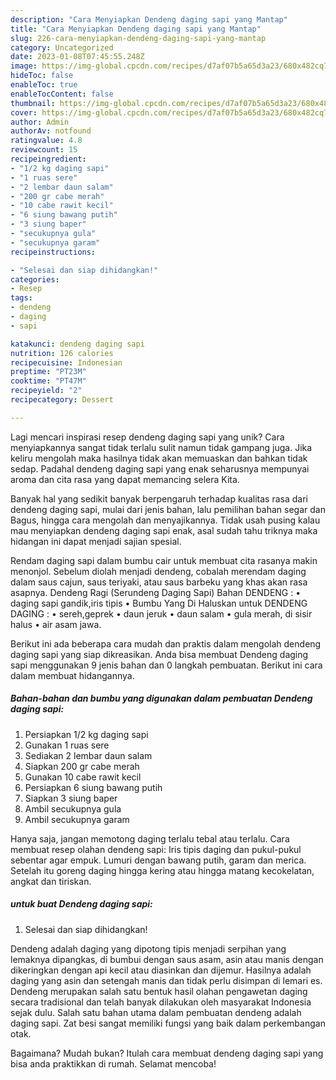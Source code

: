 ```yaml
---
description: "Cara Menyiapkan Dendeng daging sapi yang Mantap"
title: "Cara Menyiapkan Dendeng daging sapi yang Mantap"
slug: 226-cara-menyiapkan-dendeng-daging-sapi-yang-mantap
category: Uncategorized
date: 2023-01-08T07:45:55.248Z
image: https://img-global.cpcdn.com/recipes/d7af07b5a65d3a23/680x482cq70/dendeng-daging-sapi-foto-resep-utama.jpg
hideToc: false
enableToc: true
enableTocContent: false
thumbnail: https://img-global.cpcdn.com/recipes/d7af07b5a65d3a23/680x482cq70/dendeng-daging-sapi-foto-resep-utama.jpg
cover: https://img-global.cpcdn.com/recipes/d7af07b5a65d3a23/680x482cq70/dendeng-daging-sapi-foto-resep-utama.jpg
author: Admin
authorAv: notfound
ratingvalue: 4.8
reviewcount: 15
recipeingredient:
- "1/2 kg daging sapi"
- "1 ruas sere"
- "2 lembar daun salam"
- "200 gr cabe merah"
- "10 cabe rawit kecil"
- "6 siung bawang putih"
- "3 siung baper"
- "secukupnya gula"
- "secukupnya garam"
recipeinstructions:

- "Selesai dan siap dihidangkan!"
categories:
- Resep
tags:
- dendeng
- daging
- sapi

katakunci: dendeng daging sapi 
nutrition: 126 calories
recipecuisine: Indonesian
preptime: "PT23M"
cooktime: "PT47M"
recipeyield: "2"
recipecategory: Dessert

---
```





Lagi mencari inspirasi resep dendeng daging sapi yang unik? Cara menyiapkannya sangat tidak terlalu sulit namun tidak gampang juga. Jika keliru mengolah maka hasilnya tidak akan memuaskan dan bahkan tidak sedap. Padahal dendeng daging sapi yang enak seharusnya mempunyai aroma dan cita rasa yang dapat memancing selera Kita.





Banyak hal yang sedikit banyak berpengaruh terhadap kualitas rasa dari dendeng daging sapi, mulai dari jenis bahan, lalu pemilihan bahan segar dan Bagus, hingga cara mengolah dan menyajikannya. Tidak usah pusing kalau mau menyiapkan dendeng daging sapi enak,      asal sudah tahu triknya maka hidangan ini dapat menjadi sajian spesial.














Rendam daging sapi dalam bumbu cair untuk membuat cita rasanya makin menonjol. Sebelum diolah menjadi dendeng, cobalah merendam daging dalam saus cajun, saus teriyaki, atau saus barbeku yang khas akan rasa asapnya. Dendeng Ragi (Serundeng Daging Sapi) Bahan DENDENG : • daging sapi gandik,iris tipis • Bumbu Yang Di Haluskan untuk DENDENG DAGING : • sereh,geprek • daun jeruk • daun salam • gula merah, di sisir halus • air asam jawa.






Berikut ini ada beberapa cara mudah dan praktis dalam mengolah dendeng daging sapi yang siap dikreasikan. Anda bisa membuat Dendeng daging sapi menggunakan 9 jenis bahan dan 0 langkah pembuatan. Berikut ini cara dalam membuat hidangannya.

<!--inarticleads1-->

##### Bahan-bahan dan bumbu yang digunakan dalam pembuatan Dendeng daging sapi:

1. Persiapkan 1/2 kg daging sapi
1. Gunakan 1 ruas sere
1. Sediakan 2 lembar daun salam
1. Siapkan 200 gr cabe merah
1. Gunakan 10 cabe rawit kecil
1. Persiapkan 6 siung bawang putih
1. Siapkan 3 siung baper
1. Ambil secukupnya gula
1. Ambil secukupnya garam


Hanya saja, jangan memotong daging terlalu tebal atau terlalu. Cara membuat resep olahan dendeng sapi: Iris tipis daging dan pukul-pukul sebentar agar empuk. Lumuri dengan bawang putih, garam dan merica. Setelah itu goreng daging hingga kering atau hingga matang kecokelatan, angkat dan tiriskan. 

<!--inarticleads2-->

#####  untuk buat Dendeng daging sapi:


1. Selesai dan siap dihidangkan!

Dendeng adalah daging yang dipotong tipis menjadi serpihan yang lemaknya dipangkas, di bumbui dengan saus asam, asin atau manis dengan dikeringkan dengan api kecil atau diasinkan dan dijemur. Hasilnya adalah daging yang asin dan setengah manis dan tidak perlu disimpan di lemari es. Dendeng merupakan salah satu bentuk hasil olahan pengawetan daging secara tradisional dan telah banyak dilakukan oleh masyarakat Indonesia sejak dulu. Salah satu bahan utama dalam pembuatan dendeng adalah daging sapi. Zat besi sangat memiliki fungsi yang baik dalam perkembangan otak. 

Bagaimana? Mudah bukan? Itulah cara membuat dendeng daging sapi yang bisa anda praktikkan di rumah. Selamat mencoba!
